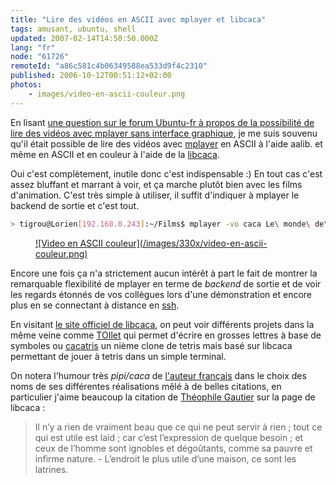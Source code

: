 ```yaml
---
title: "Lire des vidéos en ASCII avec mplayer et libcaca"
tags: amusant, ubuntu, shell
updated: 2007-02-14T14:50:50.000Z
lang: "fr"
node: "61726"
remoteId: "a86c581c4b06349588ea533d9f4c2310"
published: 2006-10-12T00:51:12+02:00
photos:
    - images/video-en-ascii-couleur.png
---
```

 
En lisant [une question sur le forum Ubuntu-fr à propos de la possibilité de lire des vidéos avec mplayer sans interface graphique](http://forum.ubuntu-fr.org/viewtopic.php?pid=524197), je me suis souvenu qu'il était possible de lire des vidéos avec [mplayer](http://pwet.fr/man/linux/commandes/mplayer) en ASCII à l'aide aalib. et même en ASCII et en couleur à l'aide de la [libcaca](http://pwet.fr/man/linux/fonctions_bibliotheques/caca).

 
Oui c'est complètement, inutile donc c'est indispensable :) En tout cas c'est assez bluffant et marrant à voir, et ça marche plutôt bien avec les films d'animation. C'est très simple à utiliser, il suffit d'indiquer à mplayer le backend de sortie et c'est tout.

 ``` bash
> tigrou@Lorien[192.168.0.243]:~/Films$ mplayer -vo caca Le\ monde\ de\ Nemo.avi
```

 


<figure class="object-left"><a href="/images/video-en-ascii-couleur.png">![Video en ASCII couleur](/images/330x/video-en-ascii-couleur.png)
</a></figure>




 
Encore une fois ça n'a strictement aucun intérêt à part le fait de montrer la remarquable flexibilité de mplayer en terme de *backend* de sortie et de voir les regards étonnés de vos collègues lors d'une démonstration et encore plus en se connectant à distance en [ssh](http://pwet.fr/man/linux/commandes/ssh).

 
En visitant [le site officiel de libcaca](http://libcaca.zoy.org/), on peut voir différents projets dans la même veine comme [TOIlet](http://libcaca.zoy.org/toilet.html) qui permet d'écrire en grosses lettres à base de symboles ou [cacatris](http://libcaca.zoy.org/cacatris.html) un nième clone de tetris mais basé sur libcaca permettant de jouer à tetris dans un simple terminal.

 
On notera l'humour très *pipi/caca* de [l'auteur français](http://sam.zoy.org/) dans le choix des noms de ses différentes réalisations mêlé à de belles citations, en particulier j'aime beaucoup la citation de [Théophile Gautier](http://fr.wikipedia.org/wiki/Théophile_Gautier) sur la page de libcaca :

> Il n’y a rien de vraiment beau que ce qui ne peut servir à rien ; tout ce qui
> est utile est laid ; car c’est l’expression de quelque besoin ; et ceux de
> l’homme sont ignobles et dégoûtants, comme sa pauvre et infirme nature. -
> L’endroit le plus utile d’une maison, ce sont les latrines.
